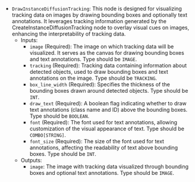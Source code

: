 - `DrawInstanceDiffusionTracking`: This node is designed for visualizing tracking data on images by drawing bounding boxes and optionally text annotations. It leverages tracking information generated by the CreateInstanceDiffusionTracking node to overlay visual cues on images, enhancing the interpretability of tracking data.
    - Inputs:
        - `image` (Required): The image on which tracking data will be visualized. It serves as the canvas for drawing bounding boxes and text annotations. Type should be `IMAGE`.
        - `tracking` (Required): Tracking data containing information about detected objects, used to draw bounding boxes and text annotations on the image. Type should be `TRACKING`.
        - `box_line_width` (Required): Specifies the thickness of the bounding boxes drawn around detected objects. Type should be `INT`.
        - `draw_text` (Required): A boolean flag indicating whether to draw text annotations (class name and ID) above the bounding boxes. Type should be `BOOLEAN`.
        - `font` (Required): The font used for text annotations, allowing customization of the visual appearance of text. Type should be `COMBO[STRING]`.
        - `font_size` (Required): The size of the font used for text annotations, affecting the readability of text above bounding boxes. Type should be `INT`.
    - Outputs:
        - `image`: The image with tracking data visualized through bounding boxes and optional text annotations. Type should be `IMAGE`.
